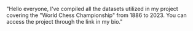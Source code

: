 "Hello everyone, I've compiled all the datasets utilized in my project covering the "World Chess Championship" from 1886 to 2023. You can access the project through the link in my bio."
